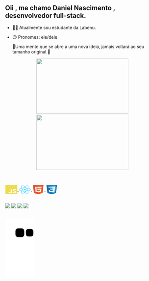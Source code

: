 
## Oii , me chamo Daniel Nascimento , desenvolvedor full-stack.

- 🧑‍🎓 Atualmente sou estudante da Labenu.
- 😉 Pronomes: ele/dele

   🌟Uma mente que se abre a uma nova ideia, jamais voltará ao seu tamanho original.🌟

<div align="center">
  <a href="https://github.com/daniel2dfla">
  <img height="180em" width="300em" src="https://github-readme-stats.vercel.app/api?username=daniel2dfla&show_icons=true&theme=gotham&include_all_commits=true&count_private=true"/>
  <img height="180em" width="300em" src="https://github-readme-stats.vercel.app/api/top-langs/?username=daniel2dfla&layout=compact&langs_count=7&theme=gotham"/> 
</div>

##


<div style="display: inline_block"><br>
  <img align="center" alt="Daniel-Js" height="30" width="40" src="https://raw.githubusercontent.com/devicons/devicon/master/icons/javascript/javascript-plain.svg">
  <img align="center" alt="Daniel-React" height="30" width="40" src="https://raw.githubusercontent.com/devicons/devicon/master/icons/react/react-original.svg">
  <img align="center" alt="Daniel-HTML" height="30" width="40" src="https://raw.githubusercontent.com/devicons/devicon/master/icons/html5/html5-original.svg">
  <img align="center" alt="Daniel-CSS" height="30" width="40" src="https://raw.githubusercontent.com/devicons/devicon/master/icons/css3/css3-original.svg">
</div>

## 

<div>
  <a href="https://www.linkedin.com/in/daniel-firmiano-desenvolvedor" target="_blank"><img src="https://img.shields.io/badge/LinkedIn-0077B5?style=for-the-badge&logo=linkedin&logoColor=white" target="_blank"></a>
  <a href="https://www.instagram.com/daniel.naascimento/" target="_blank"><img src="https://img.shields.io/badge/-Instagram-%23E4405F?style=for-the-badge&logo=instagram&logoColor=white" target="_blank"></a>
  <a href="https://www.udemy.com/user/daniel-nascimento-firmiano/" target="_blank"><img src="https://img.shields.io/badge/Udemy-EC5252?style=for-the-badge&logo=Udemy&logoColor=white" target="_blank"></a>
  <a href="https://cursos.alura.com.br/user/daniel-2dfla" target="_blank"><img src="http://img.shields.io/static/v1?label=ALURA&message=DEV&color=blue&style=for-the-badge" target="_blank"></a>
</div>

##

![Snake animation](https://github.com/daniel2dfla/daniel2dfla/blob/output/github-contribution-grid-snake.svg)
